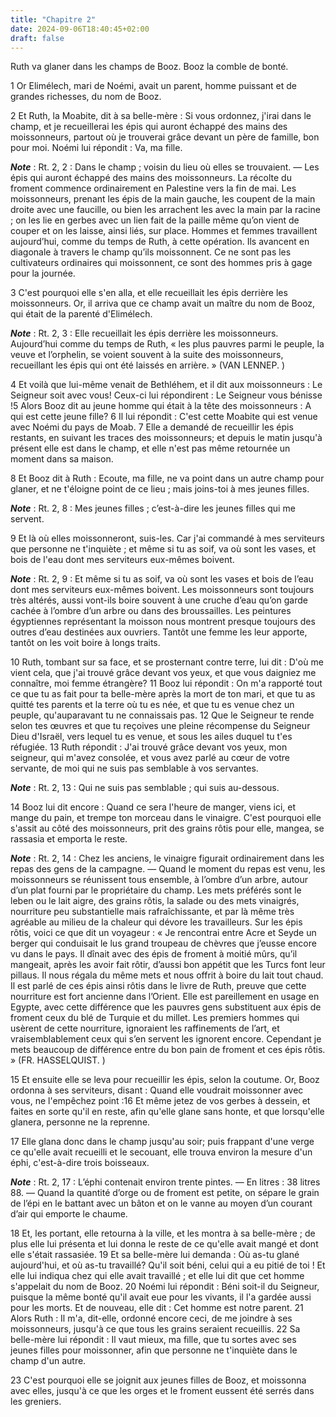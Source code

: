 ```yaml
---
title: "Chapitre 2"
date: 2024-09-06T18:40:45+02:00
draft: false
---
```



Ruth va glaner dans les champs de Booz.
Booz la comble de bonté.


1 Or Elimélech, mari de Noémi, avait un parent, homme puissant et de grandes richesses, du nom de Booz.


2 Et Ruth, la Moabite, dit à sa belle-mère : Si vous ordonnez, j'irai dans le champ, et je recueillerai les épis qui auront échappé des mains des moissonneurs, partout où je trouverai grâce devant un père de famille, bon pour moi. Noémi lui répondit : Va, ma fille.

***Note*** :  Rt. 2, 2 : Dans le champ ; voisin du lieu où elles se trouvaient. ― Les épis qui auront échappé des mains des moissonneurs. La récolte du froment commence ordinairement en Palestine vers la fin de mai. Les moissonneurs, prenant les épis de la main gauche, les coupent de la main droite avec une faucille, ou bien les arrachent les avec la main par la racine ; on les lie en gerbes avec un lien fait de la paille même qu’on vient de couper et on les laisse, ainsi liés, sur place. Hommes et femmes travaillent aujourd’hui, comme du temps de Ruth, à cette opération. Ils avancent en diagonale à travers le champ qu’ils moissonnent. Ce ne sont pas les cultivateurs ordinaires qui moissonnent, ce sont des hommes pris à gage pour la journée.


3 C'est pourquoi elle s'en alla, et elle recueillait les épis derrière les moissonneurs. Or, il arriva que ce champ avait un maître du nom de Booz, qui était de la parenté d'Elimélech.

***Note*** :  Rt. 2, 3 : Elle recueillait les épis derrière les moissonneurs. Aujourd’hui comme du temps de Ruth, « les plus pauvres parmi le peuple, la veuve et l’orphelin, se voient souvent à la suite des moissonneurs, recueillant les épis qui ont été laissés en arrière. » (VAN LENNEP. )

4 Et voilà que lui-même venait de Bethléhem, et il dit aux moissonneurs : Le Seigneur soit avec vous! Ceux-ci lui répondirent : Le Seigneur vous bénisse !5 Alors Booz dit au jeune homme qui était à la tête des moissonneurs : A qui est cette jeune fille? 6 Il lui répondit : C'est cette Moabite qui est venue avec Noémi du pays de Moab. 7 Elle a demandé de recueillir les épis restants, en suivant les traces des moissonneurs; et depuis le matin jusqu'à présent elle est dans le champ, et elle n'est pas même retournée un moment dans sa maison.


8 Et Booz dit à Ruth : Ecoute, ma fille, ne va point dans un autre champ pour glaner, et ne t'éloigne point de ce lieu ; mais joins-toi à mes jeunes filles.

***Note*** :  Rt. 2, 8 : Mes jeunes filles ; c’est-à-dire les jeunes filles qui me servent.

9 Et là où elles moissonneront, suis-les. Car j'ai commandé à mes serviteurs que personne ne t'inquiète ; et même si tu as soif, va où sont les vases, et bois de l'eau dont mes serviteurs eux-mêmes boivent.

***Note*** :  Rt. 2, 9 : Et même si tu as soif, va où sont les vases et bois de l’eau dont mes serviteurs eux-mêmes boivent. Les moissonneurs sont toujours très altérés, aussi vont-ils boire souvent à une cruche d’eau qu’on garde cachée à l’ombre d’un arbre ou dans des broussailles. Les peintures égyptiennes représentant la moisson nous montrent presque toujours des outres d’eau destinées aux ouvriers. Tantôt une femme les leur apporte, tantôt on les voit boire à longs traits.

10 Ruth, tombant sur sa face, et se prosternant contre terre, lui dit : D'où me vient cela, que j'ai trouvé grâce devant vos yeux, et que vous daigniez me connaître, moi femme étrangère? 11 Booz lui répondit : On m'a rapporté tout ce que tu as fait pour ta belle-mère après la mort de ton mari, et que tu as quitté tes parents et la terre où tu es née, et que tu es venue chez un peuple, qu'auparavant tu ne connaissais pas. 12 Que le Seigneur te rende selon tes œuvres et que tu reçoives une pleine récompense du Seigneur Dieu d'Israël, vers lequel tu es venue, et sous les ailes duquel tu t'es réfugiée. 13 Ruth répondit : J'ai trouvé grâce devant vos yeux, mon seigneur, qui m'avez consolée, et vous avez parlé au cœur de votre servante, de moi qui ne suis pas semblable à vos servantes.

***Note*** :  Rt. 2, 13 : Qui ne suis pas semblable ; qui suis au-dessous.


14 Booz lui dit encore : Quand ce sera l'heure de manger, viens ici, et mange du pain, et trempe ton morceau dans le vinaigre. C'est pourquoi elle s'assit au côté des moissonneurs, prit des grains rôtis pour elle, mangea, se rassasia et emporta le reste.

***Note*** :  Rt. 2, 14 : Chez les anciens, le vinaigre figurait ordinairement dans les repas des gens de la campagne. ― Quand le moment du repas est venu, les moissonneurs se réunissent tous ensemble, à l’ombre d’un arbre, autour d’un plat fourni par le propriétaire du champ. Les mets préférés sont le leben ou le lait aigre, des grains rôtis, la salade ou des mets vinaigrés, nourriture peu substantielle mais rafraîchissante, et par là même très agréable au milieu de la chaleur qui dévore les travailleurs. Sur les épis rôtis, voici ce que dit un voyageur : « Je rencontrai entre Acre et Seyde un berger qui conduisait le lus grand troupeau de chèvres que j’eusse encore vu dans le pays. Il dînait avec des épis de froment à moitié mûrs, qu’il mangeait, après les avoir fait rôtir, d’aussi bon appétit que les Turcs font leur pillaus. Il nous régala du même mets et nous offrit à boire du lait tout chaud. Il est parlé de ces épis ainsi rôtis dans le livre de Ruth, preuve que cette nourriture est fort ancienne dans l’Orient.
Elle est pareillement en usage en Egypte, avec cette différence que les pauvres gens substituent aux épis de froment ceux du blé de Turquie et du millet. Les premiers hommes qui usèrent de cette nourriture, ignoraient les raffinements de l’art, et vraisemblablement ceux qui s’en servent les ignorent encore. Cependant je mets beaucoup de différence entre du bon pain de froment et ces épis rôtis. » (FR. HASSELQUIST. )

15 Et ensuite elle se leva pour recueillir les épis, selon la coutume. Or, Booz ordonna à ses serviteurs, disant : Quand elle voudrait moissonner avec vous, ne l'empêchez point :16 Et même jetez de vos gerbes à dessein, et faites en sorte qu'il en reste, afin qu'elle glane sans honte, et que lorsqu'elle glanera, personne ne la reprenne.


17 Elle glana donc dans le champ jusqu'au soir; puis frappant d'une verge ce qu'elle avait recueilli et le secouant, elle trouva environ la mesure d'un éphi, c'est-à-dire trois boisseaux.

***Note*** :  Rt. 2, 17 : L’éphi contenait environ trente pintes. ― En litres : 38 litres 88. ― Quand la quantité d’orge ou de froment est petite, on sépare le grain de l’épi en le battant avec un bâton et on le vanne au moyen d’un courant d’air qui emporte le chaume.

18 Et, les portant, elle retourna à la ville, et les montra à sa belle-mère ; de plus elle lui présenta et lui donna le reste de ce qu'elle avait mangé et dont elle s'était rassasiée. 19 Et sa belle-mère lui demanda : Où as-tu glané aujourd'hui, et où as-tu travaillé? Qu'il soit béni, celui qui a eu pitié de toi ! Et elle lui indiqua chez qui elle avait travaillé ; et elle lui dit que cet homme s'appelait du nom de Booz. 20 Noémi lui répondit : Béni soit-il du Seigneur, puisque la même bonté qu'il avait eue pour les vivants, il l'a gardée aussi pour les morts. Et de nouveau, elle dit : Cet homme est notre parent. 21 Alors Ruth : Il m'a, dit-elle, ordonné encore ceci, de me joindre à ses moissonneurs, jusqu'à ce que tous les grains seraient recueillis. 22 Sa belle-mère lui répondit : Il vaut mieux, ma fille, que tu sortes avec ses jeunes filles pour moissonner, afin que personne ne t'inquiète dans le champ d'un autre.


23 C'est pourquoi elle se joignit aux jeunes filles de Booz, et moissonna avec elles, jusqu'à ce que les orges et le froment eussent été serrés dans les greniers.

